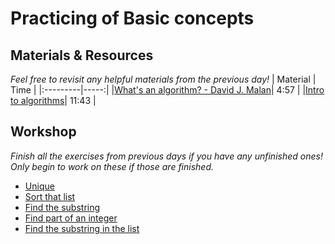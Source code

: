 # Practicing of Basic concepts

## Materials & Resources
*Feel free to revisit any helpful materials from the previous day!*
| Material | Time |
|:---------|-----:|
|[What's an algorithm? - David J. Malan](https://www.youtube.com/watch?v=6hfOvs8pY1k)| 4:57 |
|[Intro to algorithms](https://www.youtube.com/watch?v=rL8X2mlNHPM)| 11:43 |

## Workshop
*Finish all the exercises from previous days if you have any unfinished ones!*
_Only begin to work on these if those are finished._
 -  [Unique](exercises/unique.md)
 -  [Sort that list](exercises/bubble.md)
 -  [Find the substring](exercises/substr.md)
 -  [Find part of an integer](exercises/subint.md)
 -  [Find the substring in the list](exercises/substrlist.md)